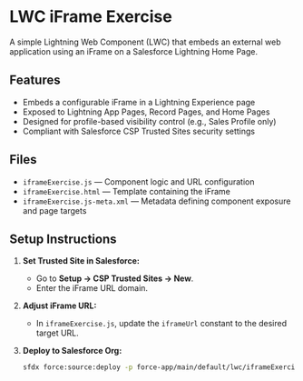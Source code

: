 # LWC iFrame Exercise

A simple Lightning Web Component (LWC) that embeds an external web application using an iFrame on a Salesforce Lightning Home Page.

## Features

- Embeds a configurable iFrame in a Lightning Experience page
- Exposed to Lightning App Pages, Record Pages, and Home Pages
- Designed for profile-based visibility control (e.g., Sales Profile only)
- Compliant with Salesforce CSP Trusted Sites security settings

## Files

- `iframeExercise.js` — Component logic and URL configuration
- `iframeExercise.html` — Template containing the iFrame
- `iframeExercise.js-meta.xml` — Metadata defining component exposure and page targets

## Setup Instructions

1. **Set Trusted Site in Salesforce:**

   - Go to **Setup → CSP Trusted Sites → New**.
   - Enter the iFrame URL domain.

2. **Adjust iFrame URL:**

   - In `iframeExercise.js`, update the `iframeUrl` constant to the desired target URL.

3. **Deploy to Salesforce Org:**

   ```bash
   sfdx force:source:deploy -p force-app/main/default/lwc/iframeExercise
